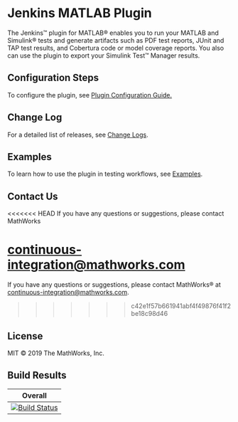 # Jenkins MATLAB Plugin

The Jenkins&trade; plugin for MATLAB&reg; enables you to run your MATLAB and Simulink&reg; tests and generate artifacts such as PDF test reports, JUnit and TAP test results, and Cobertura code or model coverage reports. You also can use the plugin to export your Simulink Test&#8482; Manager results. 


## Configuration Steps 
To configure the plugin, see [Plugin Configuration Guide.](/CONFIGDOC.md)

## Change Log
For a detailed list of releases, see [Change Logs](/CHANGELOG.md). 

## Examples
To learn how to use the plugin in testing workflows, see [Examples](/examples/). 

## Contact Us
<<<<<<< HEAD
If you have any questions or suggestions, please contact MathWorks

continuous-integration@mathworks.com
=======
If you have any questions or suggestions, please contact MathWorks&reg; at [continuous-integration@mathworks.com](mailto:continuous-integration@mathworks.com).
>>>>>>> c42e1f57b661941abf4f49876f41f2be18c98d46

## License
MIT © 2019 The MathWorks, Inc.


## Build Results


| Overall  |
|---|
| [![Build Status](https://dev.azure.com/iat-ci/jenkins-matlab-plugin/_apis/build/status/mathworks.jenkins-matlab-plugin?branchName=master)](https://dev.azure.com/iat-ci/jenkins-matlab-plugin/_build/latest?definitionId=6&branchName=master) |
